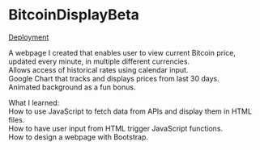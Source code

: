 # BitcoinDisplayBeta

[Deployment](https://abikaram.github.io/BitcoinDisplayBeta/)

A webpage I created that enables user to view current Bitcoin price, updated every minute, in multiple different currencies.\
Allows access of historical rates using calendar input. \
Google Chart that tracks and displays prices from last 30 days.\
Animated background as a fun bonus.

What I learned:\
  How to use JavaScript to fetch data from APIs and display them in HTML files.\
  How to have user input from HTML trigger JavaScript functions.\
  How to design a webpage with Bootstrap.

